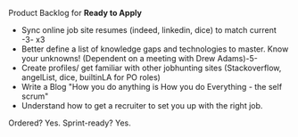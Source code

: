 Product Backlog for __Ready to Apply__

- Sync online job site resumes (indeed, linkedin, dice) to match current -3- x3
- Better define a list of knowledge gaps and technologies to master. Know your unknowns! (Dependent on a meeting with Drew Adams)-5-
- Create profiles/ get familiar with other jobhunting sites (Stackoverflow, angelList, dice, builtinLA for PO roles)
- Write a Blog "How you do anything is How you do Everything - the self scrum"
- Understand how to get a recruiter to set you up with the right job.

Ordered? Yes.
Sprint-ready? Yes.

